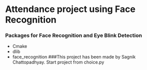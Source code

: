 # Attendance project using Face Recognition
### Packages for Face Recognition and Eye Blink Detection
* Cmake
* dlib
* face_recognition
###This project has been made by Sagnik Chattopadhyay. Start project from choice.py
